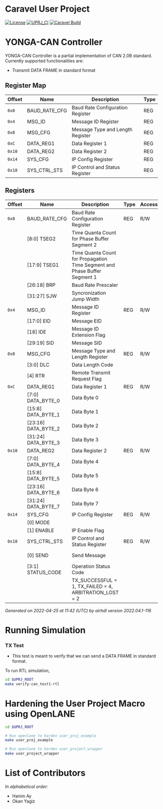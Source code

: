 # Caravel User Project

[![License](https://img.shields.io/badge/License-Apache%202.0-blue.svg)](https://opensource.org/licenses/Apache-2.0) [![UPRJ_CI](https://github.com/efabless/caravel_project_example/actions/workflows/user_project_ci.yml/badge.svg)](https://github.com/efabless/caravel_project_example/actions/workflows/user_project_ci.yml) [![Caravel Build](https://github.com/efabless/caravel_project_example/actions/workflows/caravel_build.yml/badge.svg)](https://github.com/efabless/caravel_project_example/actions/workflows/caravel_build.yml)

# YONGA-CAN Controller

YONGA-CAN Controller is a partial implementation of CAN 2.0B standard. Currently supported functionalities are:

- Transmit DATA FRAME in standard format

## Register Map

| Offset | Name | Description | Type |
| --- | --- | --- | --- |
| `0x0` | BAUD_RATE_CFG | Baud Rate Configuration Register | REG |
| `0x4` | MSG_ID | Message ID Register | REG |
| `0x8` | MSG_CFG | Message Type and Length Register | REG |
| `0xC` | DATA_REG1 | Data Register 1 | REG |
| `0x10` | DATA_REG2 | Data Register 2 | REG |
| `0x14` | SYS_CFG | IP Config Register | REG |
| `0x18` | SYS_CTRL_STS | IP Control and Status Register | REG |

## Registers

| Offset | Name | Description | Type | Access | Attributes | Reset | 
| ---    | --- | --- | --- | --- | --- | --- |
| `0x0` | BAUD_RATE_CFG |Baud Rate Configuration Register | REG | R/W |  | `0x0` |
|        |  [8:0] TSEG2 | Time Quanta Count for Phase Buffer Segment 2 |  |  |  | `0x0` |
|        |  [17:9] TSEG1 | Time Quanta Count for Propagation Time Segment and Phase Buffer Segment 1 |  |  |  | `0x0` |
|        |  [26:18] BRP | Baud Rate Prescaler |  |  |  | `0x0` |
|        |  [31:27] SJW | Syncronization Jump Width |  |  |  | `0x0` |
| `0x4` | MSG_ID |Message ID Register | REG | R/W |  | `0x0` |
|        |  [17:0] EID | Message EID |  |  |  | `0x0` |
|        |  [18] IDE | Message ID Extension Flag |  |  |  | `0x0` |
|        |  [29:19] SID | Message SID |  |  |  | `0x0` |
| `0x8` | MSG_CFG |Message Type and Length Register | REG | R/W |  | `0x0` |
|        |  [3:0] DLC | Data Length Code |  |  |  | `0x0` |
|        |  [4] RTR | Remote Transmit Request Flag |  |  |  | `0x0` |
| `0xC` | DATA_REG1 |Data Register 1 | REG | R/W |  | `0x0` |
|        |  [7:0] DATA_BYTE_0 | Data Byte 0 |  |  |  | `0x0` |
|        |  [15:8] DATA_BYTE_1 | Data Byte 1 |  |  |  | `0x0` |
|        |  [23:16] DATA_BYTE_2 | Data Byte 2 |  |  |  | `0x0` |
|        |  [31:24] DATA_BYTE_3 | Data Byte 3 |  |  |  | `0x0` |
| `0x10` | DATA_REG2 |Data Register 2 | REG | R/W |  | `0x0` |
|        |  [7:0] DATA_BYTE_4 | Data Byte 4 |  |  |  | `0x0` |
|        |  [15:8] DATA_BYTE_5 | Data Byte 5 |  |  |  | `0x0` |
|        |  [23:16] DATA_BYTE_6 | Data Byte 6 |  |  |  | `0x0` |
|        |  [31:24] DATA_BYTE_7 | Data Byte 7 |  |  |  | `0x0` |
| `0x14` | SYS_CFG |IP Config Register | REG | R/W |  | `0x0` |
|        |  [0] MODE |  |  |  |  | `0x0` |
|        |  [1] ENABLE | IP Enable Flag |  |  |  | `0x0` |
| `0x18` | SYS_CTRL_STS |IP Control and Status Register | REG | R/W |  | `0x0` |
|        |  [0] SEND | Send Message |  |  | self-clearing | `0x0` |
|        |  [3:1] STATUS_CODE | Operation Status Code |  |  |  | `0x0` |
|        |  | TX_SUCCESSFUL = 1, TX_FAILED = 4, ARBITRATION_LOST = 2 |  |  |  |  |

_Generated on 2022-04-25 at 11:42 (UTC) by airhdl version 2022.04.1-116_

Running Simulation
========

### TX Test

* This test is meant to verify that we can send a DATA FRAME in standard format.

To run RTL simulation, 

```bash
cd $UPRJ_ROOT
make verify-can_test1-rtl
```

Hardening the User Project Macro using OpenLANE
========

```bash
cd $UPRJ_ROOT

# Run openlane to harden user_proj_example
make user_proj_example

# Run openlane to harden user_project_wrapper
make user_project_wrapper
```

List of Contributors
=================================

*In alphabetical order:*

- Hanim Ay
- Okan Yagiz
